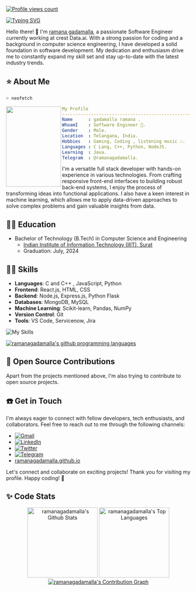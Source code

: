 [![Profile views count](https://komarev.com/ghpvc/?username=ramanagadamalla)](https://github.com/ramanagadamalla)

[![Typing SVG](https://readme-typing-svg.herokuapp.com?font=Cursive&color=%2336BCF7&size=35&center=true&vCenter=true&lines=Hello+I'm+ramana;Software+Engineer;I'm+a+developer)](https://github.com/ramanagadamalla/)

Hello there! 👋 I'm [ramana gadamalla](https://ramanagadamalla.github.io), a passionate Software Engineer currently working at crest Data.ai. With a strong passion for coding and a background in computer science engineering, I have developed a solid foundation in software development. My dedication and enthusiasm drive me to constantly expand my skill set and stay up-to-date with the latest industry trends.

## ⭐ About Me

```zsh
> neofetch
```

<img align="left" src="https://media.licdn.com/dms/image/D4D03AQHGce3J-eOdyQ/profile-displayphoto-shrink_800_800/0/1685993092267?e=2147483647&v=beta&t=Mvek23ZktqhUNJyh411X3dngwQBCqcrgYS_emWclJIU" width="150px" height="220px"/> 

```yaml
My Profile
-----------------------------------------------------------
Name      : gadamalla ramana .
WhoamI    : Software Engineer 🏫.
Gender    : Male.
Location  : Telangana, India.
Hobbies   : Gaming, Coding , listening music 🎶.
Languages : C Lang, C++, Python, NodeJS.
Learning  : Java.
Telegram  : @ramanagadamalla.
```


I'm a versatile full stack developer with hands-on experience in various technologies. From crafting responsive front-end interfaces to building robust back-end systems, I enjoy the process of transforming ideas into functional applications. I also have a keen interest in machine learning, which allows me to apply data-driven approaches to solve complex problems and gain valuable insights from data.

## 👨‍🎓 Education

- Bachelor of Technology (B.Tech) in Computer Science and Engineering
  - [Indian Institute of Information Technology (IIIT), Surat](https://www.google.com/search?q=IIIT+Surat&oq=IIIT+Surat&aqs=chrome..69i57j69i60l3j69i65.7945j0j7&client=ms-android-xiaomi-rev1&sourceid=chrome-mobile&ie=UTF-8)
  - Graduation: July, 2024


## 🧑‍💻 Skills

- **Languages**: C and C++ , JavaScript, Python
- **Frontend**: React.js, HTML, CSS
- **Backend**: Node.js, Express.js, Python Flask
- **Databases**: MongoDB, MySQL
- **Machine Learning**: Scikit-learn, Pandas, NumPy
- **Version Control**: Git
- **Tools**: VS Code, Servicenow, Jira

<img src="https://skillicons.dev/icons?i=c,cpp,py,nodejs,js,css,html,bash,linux,git&perline=7" alt="My Skills"/>

[![ramanagadamalla's github programming languages](https://github-readme-stats-eight-theta.vercel.app/api/top-langs/?username=ramanagadamalla&langs_count=10&layout=compact&theme=material-palenight&hide_border=true&bg_color=1F222E&title_color=F85D7F&icon_color=F8D866)](https://github.com/ramanagadamalla/)

## 🤝 Open Source Contributions

Apart from the projects mentioned above, I'm also trying to contribute to open source projects.


## ☎️ Get in Touch

I'm always eager to connect with fellow developers, tech enthusiasts, and collaborators. Feel free to reach out to me through the following channels:

- [![Gmail](https://img.shields.io/badge/Gmail-D14836?style=for-the-badge&logo=gmail&logoColor=white)](mailto:ramanabheemesh@gmail.com)
  <!-- - [![Protonmail](https://img.shields.io/badge/ProtonMail-8B89CC?style=for-the-badge&logo=protonmail&logoColor=white)](mailto:ramanagadamalla@protonmail.com)-->
- [![LinkedIn](https://img.shields.io/badge/ramanagadamalla-%230077B5.svg?style=for-the-badge&logo=linkedin&logoColor=white)](https://www.linkedin.com/in/ramana-gadamalla-b31796204/)
- [![Twitter](https://img.shields.io/badge/ramanagadamalla-%231DA1F2.svg?style=for-the-badge&logo=Twitter&logoColor=white)](https://www.twitter.com/ramanagadamalla)
- [![Telegram](https://img.shields.io/badge/ramanagadamalla-2CA5E0?style=for-the-badge&logo=telegram&logoColor=white)](https://t.me/ramanagadamalla)
- [ramanagadamalla.github.io](https://ramanagadamalla.github.io)

Let's connect and collaborate on exciting projects! Thank you for visiting my profile. Happy coding! 🚀


## ✨ Code Stats

  <p align = "center">
    <a href="https://github.com/ramanagadamalla"><img alt="ramanagadamalla's Github Stats" src="https://github-readme-stats.vercel.app/api/?username=ramanagadamalla&show_icons=true&include_all_commits=true&count_private=true&theme=material-palenight&hide_border=true&bg_color=1F222E&title_color=F85D7F&icon_color=F8D866&line_height=28&rank_icon=github" height="192px"/></a>
    <a href="https://github.com/ramanagadamalla"><img alt="ramanagadamalla's Top Languages" src="https://denvercoder1-github-readme-stats.vercel.app/api/top-langs/?username=ramanagadamalla&langs_count=10&layout=compact&theme=material-palenight&hide_border=true&bg_color=1F222E&title_color=F85D7F&icon_color=F8D866" height="192px"/></a>
    <a href="https://github.com/ramanagadamalla"><img alt="ramanagadamalla's Contribution Graph" src="https://github-readme-activity-graph.vercel.app/graph?username=ramanagadamalla&theme=dracula&bg_color=1F222E&title_color=F85D7F&point=F8D866&line=F85D7F&color=a6accd&hide_border=true&radius=4.5" /></a>
  </p>
  


